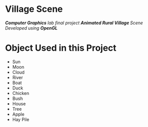 # Village Scene


<p>
  <em>
    <b>Computer Graphics</b> lab final project <b>Animated Rural Village </b> Scene Developed using <b> OpenGL </b>
  </em>  
</p>

# Object Used in this Project

- Sun
- Moon
- Cloud
- River
- Boat
- Duck
- Chicken
- Bush
- House
- Tree
- Apple
- Hay Pile
